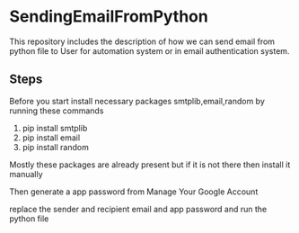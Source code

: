 # SendingEmailFromPython
This repository includes the description of how we can send email from python file to User for automation system or in email authentication system.

## Steps 

Before you start install necessary packages smtplib,email,random by running these commands

1. pip install smtplib
2. pip install email
3. pip install random

Mostly these packages are already present but if it is not there then install it manually

Then generate a app password from Manage Your Google Account

replace the sender and recipient email and app password and run the python file
